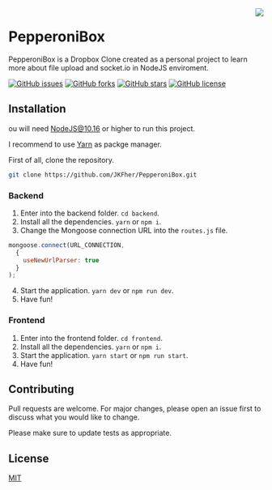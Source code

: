 <img src="https://i.imgur.com/FgPd2o9.png" align="right" />

# PepperoniBox

PepperoniBox is a Dropbox Clone created as a personal project to learn more about file upload and socket.io in NodeJS enviroment.

[![GitHub issues](https://img.shields.io/github/issues/JKFher/PepperoniBox?style=flat-square)](https://github.com/JKFher/PepperoniBox/issues)
[![GitHub forks](https://img.shields.io/github/forks/JKFher/PepperoniBox?style=flat-square)](https://github.com/JKFher/PepperoniBox/network)
[![GitHub stars](https://img.shields.io/github/stars/JKFher/PepperoniBox?style=flat-square)](https://github.com/JKFher/PepperoniBox/stargazers)
[![GitHub license](https://img.shields.io/github/license/JKFher/PepperoniBox?style=flat-square)](https://github.com/JKFher/PepperoniBox/blob/master/LICENSE)

## Installation

ou will need NodeJS@10.16 or higher to run this project.

I recommend to use [Yarn](https://yarnpkg.com/lang/en/) as packge manager.

First of all, clone the repository. 

```bash
git clone https://github.com/JKFher/PepperoniBox.git
```

### Backend

1. Enter into the backend folder. `cd backend`.
2. Install all the dependencies. `yarn` or `npm i`.
3. Change the Mongoose connection URL into the `routes.js` file.
  ```javascript
  mongoose.connect(URL_CONNECTION, 
    {
      useNewUrlParser: true
    }
  );
  ```
4. Start the application. `yarn dev` or `npm run dev`.
5. Have fun!

### Frontend

1. Enter into the frontend folder. `cd frontend`.
2. Install all the dependencies. `yarn` or `npm i`.
3. Start the application. `yarn start` or `npm run start`.
4. Have fun!


## Contributing
Pull requests are welcome. For major changes, please open an issue first to discuss what you would like to change.

Please make sure to update tests as appropriate.

## License
[MIT](https://choosealicense.com/licenses/mit/)
